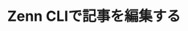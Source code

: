 ---
title: "Zenn CLIで記事を編集する"
emoji: "😺"
type: "tech" # tech: 技術記事 / idea: アイデア
topics: ["zenn"]
published: false
---